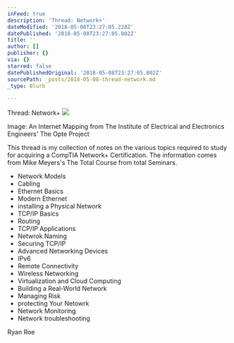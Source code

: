```yaml
---
inFeed: true
description: 'Thread: Network+'
dateModified: '2018-05-08T23:27:05.228Z'
datePublished: '2018-05-08T23:27:05.802Z'
title: ''
author: []
publisher: {}
via: {}
starred: false
datePublishedOriginal: '2018-05-08T23:27:05.802Z'
sourcePath: _posts/2018-05-08-thread-network.md
_type: Blurb

---
```

Thread: Network+
![](https://the-grid-user-content.s3-us-west-2.amazonaws.com/2350cd8f-e14e-4783-8691-47c90d1c6c33.png)

Image: An Internet Mapping from The Institute of Electrical and Electronics Engineers' The Opte Project

This thread is my collection of notes on the various topics required to study for acquiring a CompTIA Network+ Certification. The information comes from Mike Meyers's The Total Course from total Seminars.

* Network Models
* Cabling
* Ethernet Basics
* Modern Ethernet
* installing a Physical Network
* TCP/IP Basics
* Routing
* TCP/IP Applications
* Netwrok Naming
* Securing TCP/IP
* Advanced Networking Devices
* IPv6
* Remote Connectivity
* Wireless Networking
* Virtualization and Cloud Computing
* Building a Real-World Network
* Managing Risk
* protecting Your Netowrk
* Network Monitoring
* Network troubleshooting

Ryan Roe